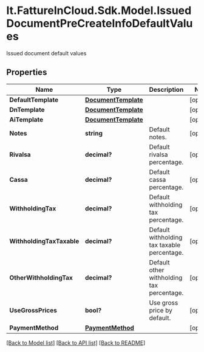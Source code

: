# It.FattureInCloud.Sdk.Model.IssuedDocumentPreCreateInfoDefaultValues
Issued document default values

## Properties

Name | Type | Description | Notes
------------ | ------------- | ------------- | -------------
**DefaultTemplate** | [**DocumentTemplate**](DocumentTemplate.md) |  | [optional] 
**DnTemplate** | [**DocumentTemplate**](DocumentTemplate.md) |  | [optional] 
**AiTemplate** | [**DocumentTemplate**](DocumentTemplate.md) |  | [optional] 
**Notes** | **string** | Default notes. | [optional] 
**Rivalsa** | **decimal?** | Default rivalsa percentage. | [optional] 
**Cassa** | **decimal?** | Default cassa percentage. | [optional] 
**WithholdingTax** | **decimal?** | Default withholding tax percentage. | [optional] 
**WithholdingTaxTaxable** | **decimal?** | Default withholding tax taxable percentage. | [optional] 
**OtherWithholdingTax** | **decimal?** | Default other withholding tax percentage. | [optional] 
**UseGrossPrices** | **bool?** | Use gross price by default. | [optional] 
**PaymentMethod** | [**PaymentMethod**](PaymentMethod.md) |  | [optional] 

[[Back to Model list]](../README.md#documentation-for-models) [[Back to API list]](../README.md#documentation-for-api-endpoints) [[Back to README]](../README.md)

